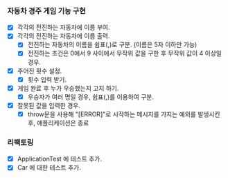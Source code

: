 ### 자동차 경주 게임 기능 구현

- [x] 각각의 전진하는 자동차에 이름 부여.
- [x] 각각의 전진하는 자동차에 이름 출력.
  - [x] 전진하는 자동차의 이름을 쉼표(,)로 구분. (이름은 5자 이하만 가능)
  - [x] 전진하는 조건은 0에서 9 사이에서 무작위 값을 구한 후 무작위 값이 4 이상일 경우.
- [x] 주어진 횟수 설정.
  - [x] 횟수 입력 받기.
- [x] 게임 완료 후 누가 우승했는지 고지 하기.
  - [x] 우승자가 여러 명일 경우, 쉼표(,)를 이용하여 구분.
- [x] 잘못된 값을 입력한 경우.
  - [x] throw문을 사용해 "[ERROR]"로 시작하는 메시지를 가지는 예외를 발생시킨 후, 애플리케이션은 종료

### 리팩토링

- [x] ApplicationTest 에 테스트 추가.
- [x] Car 에 대한 테스트 추가.

